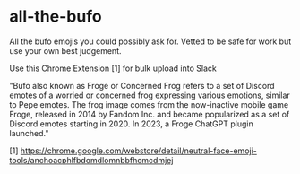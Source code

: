 # all-the-bufo
All the bufo emojis you could possibly ask for. Vetted to be safe for work but use your own best judgement.

Use this Chrome Extension [1] for bulk upload into Slack

"Bufo also known as Froge or Concerned Frog refers to a set of Discord emotes of a worried or concerned frog expressing various emotions, similar to Pepe emotes. The frog image comes from the now-inactive mobile game Froge, released in 2014 by Fandom Inc. and became popularized as a set of Discord emotes starting in 2020. In 2023, a Froge ChatGPT plugin launched."

[1] https://chrome.google.com/webstore/detail/neutral-face-emoji-tools/anchoacphlfbdomdlomnbbfhcmcdmjej
